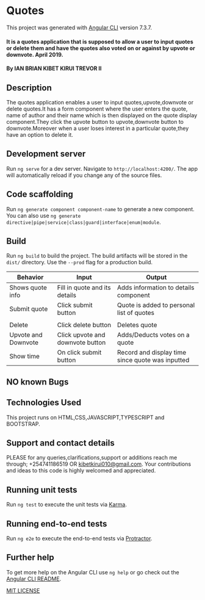 # Quotes

This project was generated with [Angular CLI](https://github.com/angular/angular-cli) version 7.3.7.
#### It is a quotes application that is supposed to allow a user to input quotes or delete them and have the quotes also voted on or against by upvote or downvote.  April 2019.

#### By IAN BRIAN KIBET KIRUI TREVOR II

## Description
The quotes application enables a user to input quotes,upvote,downvote or delete quotes.It has a form component where the user enters the quote, name of author and their name which is then displayed on the quote display component.They click the upvote button to upvote,downvote button to downvote.Moreover when a user loses interest in a particular quote,they have an option to delete it.

## Development server

Run `ng serve` for a dev server. Navigate to `http://localhost:4200/`. The app will automatically reload if you change any of the source files.

## Code scaffolding

Run `ng generate component component-name` to generate a new component. You can also use `ng generate directive|pipe|service|class|guard|interface|enum|module`.

## Build

Run `ng build` to build the project. The build artifacts will be stored in the `dist/` directory. Use the `--prod` flag for a production build.

| Behavior            | Input                                           | Output                                                     |
|---------------------|-------------------------------------------------|------------------------------------------------------------|
|  Shows quote info   | Fill in quote and its details                                   | Adds information to details component                                              |
| Submit quote | Click submit button | Quote is added to personal list of quotes
                              |
| Delete      | Click delete button                               | Deletes quote |
| Upvote and Downvote | Click upvote and downvote button                                | Adds/Deducts votes on a quote                         |
| Show time   | On click submit button              | Record and display time since quote was inputted                                         |


## NO known Bugs


## Technologies Used
This project runs on HTML,CSS,JAVASCRIPT,TYPESCRIPT and BOOTSTRAP.
## Support and contact details
PLEASE for any queries,clarifications,support or additions reach me through; +254741186519 OR kibetkirui010@gmail.com. Your contributions and ideas to this code is highly welcomed and appreciated.

## Running unit tests

Run `ng test` to execute the unit tests via [Karma](https://karma-runner.github.io).

## Running end-to-end tests

Run `ng e2e` to execute the end-to-end tests via [Protractor](http://www.protractortest.org/).

## Further help

To get more help on the Angular CLI use `ng help` or go check out the [Angular CLI README](https://github.com/angular/angular-cli/blob/master/README.md).

[MIT LICENSE](./LICENSE)
